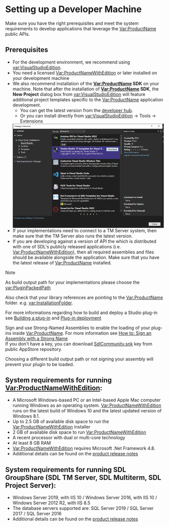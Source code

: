 Setting up a Developer Machine
=====
Make sure you have the right prerequisites and meet the system requirements to develop applications that leverage the <Var:ProductName> public APIs.

Prerequisites
----

* For the development environment, we recommend using <var:VisualStudioEdition>.
* You need a licensed <Var:ProductNameWithEdition> or later installed on your development machine
* We also recommend installation of the **<Var:ProductName> SDK** on your machine. Note that after the installation of **<Var:ProductName> SDK**, the **New Project** dialog box from <var:VisualStudioEdition> will feature additional project templates specific to the <Var:ProductName> application development.
  * You can get the latest version from the [developer hub](https://appstore.sdl.com/language/developers/sdk.html). 
  * Or you can install directly from <var:VisualStudioEdition> -> Tools -> Extensions
  <img style="display:block; " src="images/VisualStudioExtensions.png" />
* If your implementations need to connect to a TM Server system, then make sure that the TM Server also runs the latest version.
* If you are developing against a version of API the which is distributed with one of SDL's publicly released applications (i.e. <Var:ProductNameWithEdition>), then all required assemblies and files should be available alongside the application. Make sure that you have the latest release of <Var:ProductName> installed.
  
> [!NOTE]
>
> As build output path for your implementations please choose the <var:PluginPackedPath>
>
> Also check that your library references are pointing to the <Var:ProductName> folder. e.g. <var:InstallationFolder>.
>
> For more informations regarding how to build and deploy a Studio plug-in see [Building a plug-in](building_a_plugin.md) and [Plug-in deployment](plugin_deployment.md)
>
> Sign and use Strong-Named Assemblies to enable the loading of your plug-ins inside <Var:ProductName>. For more information see [How to: Sign an Assembly with a Strong Name](https://docs.microsoft.com/en-us/dotnet/standard/assembly/sign-strong-name?redirectedfrom=MSDN) </br>
> If you don't have a key, you can download [SdlCommunity.snk](https://github.com/RWS/Sdl-Community) key from public AppStore repository.
> 
> Choosing a different build output path or not signing your assembly will prevent your plugin to be loaded.


System requirements for running <Var:ProductNameWithEdition>:
----
* A Microsoft Windows-based PC or an Intel-based Apple Mac computer running Windows as an operating system. <Var:ProductNameWithEdition> runs on the latest build of Windows 10 and the latest updated version of Windows 8.1.
* Up to 2.5 GB of available disk space to run the <Var:ProductNameWithEdition> installer
* 2 GB of available disk space to run <Var:ProductNameWithEdition>
* A recent processor with dual or multi-core technology
* At least 8 GB RAM
* <Var:ProductNameWithEdition> requires Microsoft .Net Framework 4.8.
* Additional details can be found on the [product release notes](https://docs.sdl.com/binary/813470/802652/sdl-trados-studio-2021-sr1/sdl-trados-studio-release-notes)

System requirements for running SDL GroupShare (SDL TM Server, SDL Multiterm, SDL Project Server):
----

* Windows Server 2019, with IIS 10 / Windows Server 2016, with IIS 10 / Windows Server 2012 R2, with IIS 8.5
* The database servers supported are: SQL Server 2019 / SQL Server 2017 /  SQL Server 2016
* Additional details can be found on the [product release notes](https://docs.sdl.com/binary/797358/802198/sdl-trados-groupshare-2020-sr1/groupshare2020sr1-release-notes)

